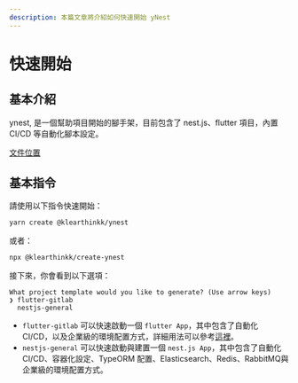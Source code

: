 ```yaml
---
description: 本篇文章將介紹如何快速開始 yNest
---
```


# 快速開始

## 基本介紹

ynest, 是一個幫助項目開始的腳手架，目前包含了 nest.js、flutter 項目，內置 CI/CD 等自動化腳本設定。

[文件位置](https://yasuoyuhao.gitbook.io/ynest/)

## 基本指令

請使用以下指令快速開始：

```bash
yarn create @klearthinkk/ynest
```

或者：

```bash
npx @klearthinkk/create-ynest
```

接下來，你會看到以下選項：

```
What project template would you like to generate? (Use arrow keys)
❯ flutter-gitlab
  nestjs-general
```

* `flutter-gitlab` 可以快速啟動一個 `flutter App`，其中包含了自動化 CI/CD，以及企業級的環境配置方式，詳細用法可以參考[這裡](https://www.appcoda.com.tw/flutter-app-%E7%92%B0%E5%A2%83%E7%AE%A1%E7%90%86/)。
* `nestjs-general` 可以快速啟動與建置一個 `nest.js App`，其中包含了自動化 CI/CD、容器化設定、TypeORM 配置、Elasticsearch、Redis、RabbitMQ與企業級的環境配置方式。

